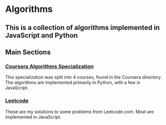 # Algorithms
## This is a collection of algorithms implemented in JavaScript and Python

## Main Sections

### [Coursera Algorithms Specialization](https://www.coursera.org/specializations/algorithms)
This specialization was split into 4 courses, found in the Coursera directory. The algorithms are implemented primarily in Python, with a few in JavaScript.

### [Leetcode](https://leetcode.com)
These are my solutions to some problems from Leetcode.com. Most are implemented in JavaScript.

